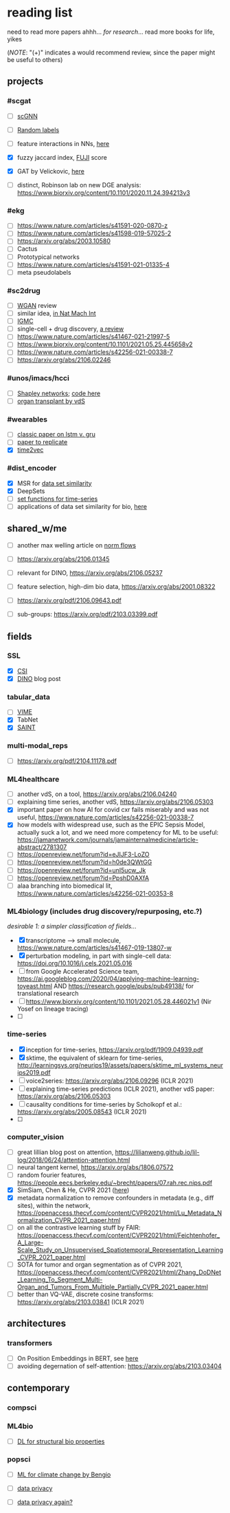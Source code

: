 # reading list
need to read more papers ahhh... *for research*... read more books for life, yikes

(*NOTE*: "(+)" indicates a would recommend review, since the paper might be useful to others)

## projects

### \#scgat
- [ ] [scGNN](https://www.nature.com/articles/s41467-021-22197-x)
- [ ] [Random labels](https://arxiv.org/abs/2006.10455)
- [ ] feature interactions in NNs, [here](https://arxiv.org/abs/1705.04977)
- [x] fuzzy jaccard index, [FUJI](https://arxiv.org/abs/2008.02216) score
- [x] GAT by Velickovic, [here](https://arxiv.org/abs/1710.10903)
- [ ] distinct, Robinson lab on new DGE analysis: https://www.biorxiv.org/content/10.1101/2020.11.24.394213v3


### \#ekg
- [ ] https://www.nature.com/articles/s41591-020-0870-z
- [ ] https://www.nature.com/articles/s41598-019-57025-2
- [ ] https://arxiv.org/abs/2003.10580
- [ ] Cactus
- [ ] Prototypical networks
- [ ] https://www.nature.com/articles/s41591-021-01335-4
- [ ] meta pseudolabels

### \#sc2drug
- [ ] [WGAN](https://www.depthfirstlearning.com/2019/WassersteinGAN) review 
- [ ] similar idea, [in Nat Mach Int](https://www.nature.com/articles/s42256-020-00285-9)
- [ ] [IGMC](https://github.com/muhanzhang/IGMC)
- [ ] single-cell + drug discovery, [a review](https://www.sciencedirect.com/science/article/pii/S0165614720302376)
- [ ] https://www.nature.com/articles/s41467-021-21997-5
- [ ] https://www.biorxiv.org/content/10.1101/2021.05.25.445658v2
- [ ] https://www.nature.com/articles/s42256-021-00338-7
- [ ] https://arxiv.org/abs/2106.02246

### \#unos/imacs/hcci
- [ ] [Shapley networks](https://arxiv.org/pdf/2104.02297v1.pdf); [code here](https://github.com/inouye-lab/ShapleyExplanationNetworks)
- [ ] [organ transplant by vdS](https://arxiv.org/abs/2101.11769)

### \#wearables
- [ ] [classic paper on lstm v. gru](http://proceedings.mlr.press/v37/jozefowicz15.pdf)
- [ ] [paper to replicate](https://doi.org/10.1038/s41591-021-01335-4)
- [x] [time2vec](https://arxiv.org/abs/1907.05321)

### \#dist_encoder
- [x] MSR for [data set similarity](https://www.microsoft.com/en-us/research/blog/measuring-dataset-similarity-using-optimal-transport/)
- [x] DeepSets
- [ ] [set functions for time-series](https://arxiv.org/abs/1909.12064)
- [ ] applications of data set similarity for bio, [here](https://doi.org/10.1038/s41592-019-0689-z)

## shared_w/me
- [ ] another max welling article on [norm flows](https://arxiv.org/abs/2102.05379)
- [ ] https://arxiv.org/abs/2106.01345
- [ ] relevant for DINO, https://arxiv.org/abs/2106.05237
- [ ] feature selection, high-dim bio data, https://arxiv.org/abs/2001.08322
- [ ] https://arxiv.org/pdf/2106.09643.pdf
- [ ] sub-groups: https://arxiv.org/pdf/2103.03399.pdf


## fields

### SSL
- [x] [CSI](https://arxiv.org/abs/2007.08176)
- [x] [DINO](https://ai.facebook.com/blog/dino-paws-computer-vision-with-self-supervised-transformers-and-10x-more-efficient-training/) blog post

### tabular_data
- [ ] [VIME](https://papers.nips.cc/paper/2020/file/7d97667a3e056acab9aaf653807b4a03-Paper.pdf)
- [x] TabNet
- [x] [SAINT]()

### multi-modal_reps
- [ ] https://arxiv.org/pdf/2104.11178.pdf

### ML4healthcare
- [ ] another vdS, on a tool, https://arxiv.org/abs/2106.04240
- [ ] explaining time series, another vdS, https://arxiv.org/abs/2106.05303
- [x] important paper on how AI for covid cxr fails miserably and was not useful, https://www.nature.com/articles/s42256-021-00338-7
- [x] how models with widespread use, such as the EPIC Sepsis Model, actually suck a lot, and we need more competency for ML to be useful: https://jamanetwork.com/journals/jamainternalmedicine/article-abstract/2781307
- [ ] https://openreview.net/forum?id=eJIJF3-LoZO
- [ ] https://openreview.net/forum?id=h0de3QWtGG
- [ ] https://openreview.net/forum?id=unI5ucw_Jk
- [ ] https://openreview.net/forum?id=PpshD0AXfA
- [ ] alaa branching into biomedical lit, https://www.nature.com/articles/s42256-021-00353-8

### ML4biology (includes drug discovery/repurposing, etc.?)
*desirable $1$: a simpler classification of fields...*
- [x] transcriptome --> small molecule, https://www.nature.com/articles/s41467-019-13807-w
- [x] perturbation modeling, in part with single-cell data: https://doi.org/10.1016/j.cels.2021.05.016
- [ ] from Google Accelerated Science team, https://ai.googleblog.com/2020/04/applying-machine-learning-toyeast.html AND https://research.google/pubs/pub49138/ for translational research 
- [ ] https://www.biorxiv.org/content/10.1101/2021.05.28.446021v1 (Nir Yosef on lineage tracing)
- [ ] 

### time-series
- [x] inception for time-series, https://arxiv.org/pdf/1909.04939.pdf
- [x] sktime, the equivalent of sklearn for time-series, http://learningsys.org/neurips19/assets/papers/sktime_ml_systems_neurips2019.pdf
- [ ] voice2series: https://arxiv.org/abs/2106.09296 (ICLR 2021)
- [ ] explaining time-series predictions (ICLR 2021), another vdS paper: https://arxiv.org/abs/2106.05303
- [ ] causality conditions for time-series by Scholkopf et al.: https://arxiv.org/abs/2005.08543 (ICLR 2021)
- [ ] 

### computer_vision
- [ ] great lillian blog post on attention, https://lilianweng.github.io/lil-log/2018/06/24/attention-attention.html
- [ ] neural tangent kernel, https://arxiv.org/abs/1806.07572
- [ ] random fourier features, https://people.eecs.berkeley.edu/~brecht/papers/07.rah.rec.nips.pdf
- [x] SimSiam, Chen \& He, CVPR 2021 ([here](https://openaccess.thecvf.com/content/CVPR2021/html/Chen_Exploring_Simple_Siamese_Representation_Learning_CVPR_2021_paper.html)) 
- [x] metadata normalization to remove confounders in metadata (e.g., diff sites), within the network, https://openaccess.thecvf.com/content/CVPR2021/html/Lu_Metadata_Normalization_CVPR_2021_paper.html
- [ ] on all the contrastive learning stuff by FAIR: https://openaccess.thecvf.com/content/CVPR2021/html/Feichtenhofer_A_Large-Scale_Study_on_Unsupervised_Spatiotemporal_Representation_Learning_CVPR_2021_paper.html
- [ ] SOTA for tumor and organ segmentation as of CVPR 2021, https://openaccess.thecvf.com/content/CVPR2021/html/Zhang_DoDNet_Learning_To_Segment_Multi-Organ_and_Tumors_From_Multiple_Partially_CVPR_2021_paper.html
- [ ] better than VQ-VAE, discrete cosine transforms: https://arxiv.org/abs/2103.03841 (ICLR 2021)

## architectures

### transformers
- [ ] On Position Embeddings in BERT, see [here](https://openreview.net/forum?id=onxoVA9FxMw)
- [ ] avoiding degernation of self-attention: https://arxiv.org/abs/2103.03404

## contemporary

### compsci

### ML4bio
- [ ] [DL for structural bio properties](https://www.nature.com/articles/s41467-021-23246-1)

### popsci
- [ ] [ML for climate change by Bengio](https://arxiv.org/abs/1906.05433)
- [ ] [data privacy](https://arxiv.org/pdf/2103.08562.pdf)
- [ ] [data privacy again?](https://www.nature.com/articles/s41583-021-00458-4?WT.mc_id=TWT_NatRevNeurosci)

